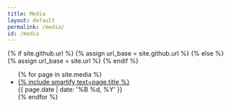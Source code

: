 ```yaml
---
title: Media
layout: default
permalink: /media/
id: /media
---
```

{% if site.github.url %}
  {% assign url_base = site.github.url %}
{% else %}
  {% assign url_base = site.url %}
{% endif %}
<ul class="media">
{% for page in site.media %}
  <li class="post">
    <div class="row">
        <div class="col-sm-9">
            <a href="{{ url_base }}{{ page.url }}">{% include smartify text=page.title %}</a>
        </div>
        <div class="col-sm-3 date">
            {{ page.date | date: '%B %d, %Y' }}
        </div>
    </div>
  </li>
{% endfor %}
</ul>
